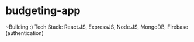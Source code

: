 # budgeting-app
~Building :)
Tech Stack: React.JS, ExpressJS, Node.JS, MongoDB, Firebase (authentication)
